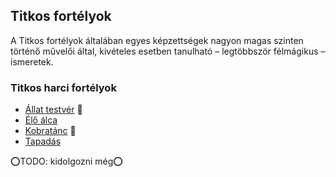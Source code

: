 ## Titkos fortélyok

<!-- tag: titkos__fortely -->

A Titkos fortélyok általában egyes képzettségek nagyon magas szinten történő művelői által, kivételes esetben tanulható – legtöbbször félmágikus – ismeretek.

### Titkos harci fortélyok

<!-- tag: titkos__harci__fortely -->

- [Állat testvér](fortelyok.titkos/allat_testver.md) 🔺
- [Élő álca](fortelyok.titkos/elo_alca.md)
- [Kobratánc](fortelyok.titkos/kobratanc.md) 🔺
- [Tapadás](fortelyok.titkos/tapadas.md)

⭕TODO: kidolgozni még⭕
